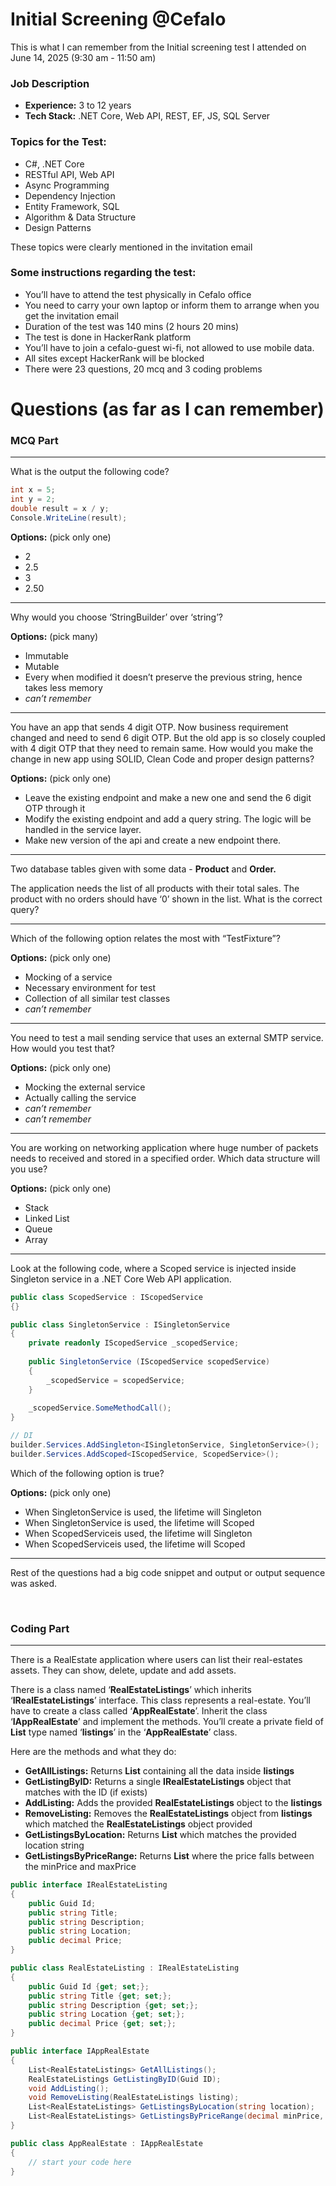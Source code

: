 # Initial Screening @Cefalo

This is what I can remember from the Initial screening test I attended on June 14, 2025 (9:30 am - 11:50 am)

### **Job Description**

- **Experience:** 3 to 12 years
- **Tech Stack:** .NET Core, Web API, REST, EF, JS, SQL Server

### **Topics for the Test:**

- C#, .NET Core
- RESTful API, Web API
- Async Programming
- Dependency Injection
- Entity Framework, SQL
- Algorithm & Data Structure
- Design Patterns

These topics were clearly mentioned in the invitation email

### **Some instructions regarding the test:**

- You’ll have to attend the test physically in Cefalo office
- You need to carry your own laptop or inform them to arrange when you get the invitation email
- Duration of the test was 140 mins (2 hours 20 mins)
- The test is done in HackerRank platform
- You’ll have to join a cefalo-guest wi-fi, not allowed to use mobile data.
- All sites except HackerRank will be blocked
- There were 23 questions, 20 mcq and 3 coding problems

# Questions (as far as I can remember)

### MCQ Part

---

What is the output the following code?

```csharp
int x = 5;
int y = 2;
double result = x / y;
Console.WriteLine(result);
```

**Options:** (pick only one)

- 2
- 2.5
- 3
- 2.50

---

Why would you choose ‘StringBuilder’ over ‘string’?

**Options:** (pick many)

- Immutable
- Mutable
- Every when modified it doesn’t preserve the previous string, hence takes less memory
- *can’t remember*

  

---

You have an app that sends 4 digit OTP. Now business requirement changed and need to send 6 digit OTP. But the old app is so closely coupled with 4 digit OTP that they need to remain same. How would you make the change in new app using SOLID, Clean Code and proper design patterns?

**Options:** (pick only one)

- Leave the existing endpoint and make a new one and send the 6 digit OTP through it
- Modify the existing endpoint and add a query string. The logic will be handled in the service layer.
- Make new version of the api and create a new endpoint there.

---

Two database tables given with some data - **Product** and **Order.** 

The application needs the list of all products with their total sales. The product with no orders should have ‘0’ shown in the list. What is the correct query?

---

Which of the following option relates the most with “TestFixture”?

**Options:** (pick only one)

- Mocking of a service
- Necessary environment for test
- Collection of all similar test classes
- *can’t remember*

---

You need to test a mail sending service that uses an external SMTP service. How would you test that?

**Options:** (pick only one)

- Mocking the external service
- Actually calling the service
- *can’t remember*
- *can’t remember*

---

You are working on networking application where huge number of packets needs to received and stored in a specified order. Which data structure will you use?

**Options:** (pick only one)

- Stack
- Linked List
- Queue
- Array

---

Look at the following code, where a Scoped service is injected inside Singleton service in a .NET Core Web API application. 

```csharp
public class ScopedService : IScopedService
{}

public class SingletonService : ISingletonService
{
	private readonly IScopedService _scopedService;
	
	public SingletonService (IScopedService scopedService)
	{
		_scopedService = scopedService;
	}
	
	_scopedService.SomeMethodCall();
}
```

 

```csharp
// DI
builder.Services.AddSingleton<ISingletonService, SingletonService>();
builder.Services.AddScoped<IScopedService, ScopedService>();
```

Which of the following option is true?

**Options:** (pick only one)

- When SingletonService is used, the lifetime will Singleton
- When SingletonService is used, the lifetime will Scoped
- When ScopedServiceis used, the lifetime will Singleton
- When ScopedServiceis used, the lifetime will Scoped

---

Rest of the questions had a big code snippet and output or output sequence was asked.

<br>

### Coding Part

---

There is a RealEstate application where users can list their real-estates assets. They can show, delete, update and add assets.

There is a class named ‘**RealEstateListings**’ which inherits ‘**IRealEstateListings**’ interface. This class represents a real-estate. You’ll have to create a class called ‘**AppRealEstate**’. Inherit the class ‘**IAppRealEstate**’ and implement the methods. You’ll create a private field of **List<IRealEstateListings>** type named ‘**listings**’ in the ‘**AppRealEstate**’ class.

Here are the methods and what they do:

- **GetAllListings:** Returns **List<RealEstateListings>** containing all the data inside **listings**
- **GetListingByID:** Returns a single **IRealEstateListings** object that matches with the ID (if exists)
- **AddListing:** Adds the provided **RealEstateListings** object to the **listings**
- **RemoveListing:** Removes the **RealEstateListings** object from **listings** which matched the **RealEstateListings** object provided
- **GetListingsByLocation:** Returns **List<RealEstateListings>** which matches the provided location string
- **GetListingsByPriceRange:** Returns **List<RealEstateListings>** where the price falls between the minPrice and maxPrice

```csharp
public interface IRealEstateListing
{
	public Guid Id;
	public string Title;
	public string Description;
	public string Location;
	public decimal Price;
}

public class RealEstateListing : IRealEstateListing
{
	public Guid Id {get; set;};
	public string Title {get; set;};
	public string Description {get; set;};
	public string Location {get; set;};
	public decimal Price {get; set;};
}

public interface IAppRealEstate
{
	List<RealEstateListings> GetAllListings();
	RealEstateListings GetListingByID(Guid ID);
	void AddListing();
	void RemoveListing(RealEstateListings listing);
	List<RealEstateListings> GetListingsByLocation(string location);
	List<RealEstateListings> GetListingsByPriceRange(decimal minPrice, decimal maxPrice);
}

public class AppRealEstate : IAppRealEstate
{
	// start your code here
}
```
